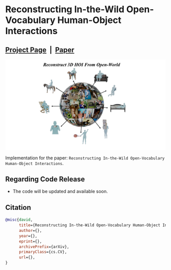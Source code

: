 # Reconstructing In-the-Wild Open-Vocabulary Human-Object Interactions



## [Project Page](https://snuvclab.github.io/) &nbsp;|&nbsp; [Paper](https://arxiv.org/) 

![demo.png](./assets/teaser.png)

Implementation for the paper: `Reconstructing In-the-Wild Open-Vocabulary Human-Object Interactions`.

## Regarding Code Release
- The code will be updated and available soon.
<!-- ## News -->

## Citation
```bibtex
@misc{david,
      title={Reconstructing In-the-Wild Open-Vocabulary Human-Object Interactions}, 
      author={},
      year={},
      eprint={},
      archivePrefix={arXiv},
      primaryClass={cs.CV},
      url={}, 
}
```